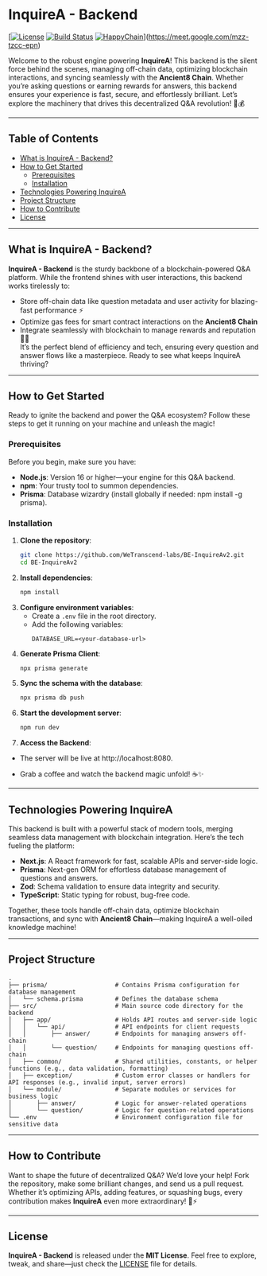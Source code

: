 
# InquireA - Backend
[[![License](https://img.shields.io/badge/License-MIT-blue.svg)](https://opensource.org/licenses/MIT) [![Build Status](https://img.shields.io/badge/Build-Passing-brightgreen.svg)](https://github.com/WeTranscend-labs/FE-Realm-of-Cards/releases) [![HappyChain](https://img.shields.io/badge/Blockchain-Ancient8-green.svg)](https://happy-testnet-sepolia.hub.caldera.xyz/)](https://meet.google.com/mzz-tzcc-epn)

  

Welcome to the robust engine powering **InquireA**! This backend is the silent force behind the scenes, managing off-chain data, optimizing blockchain interactions, and syncing seamlessly with the **Ancient8 Chain**. Whether you’re asking questions or earning rewards for answers, this backend ensures your experience is fast, secure, and effortlessly brilliant. Let’s explore the machinery that drives this decentralized Q&A revolution! 🧠💰

----------

## Table of Contents

-   [What is InquireA - Backend?](#what-is-inquirea---backend)
-   [How to Get Started](#how-to-get-started)
    -   [Prerequisites](#prerequisites)
    -   [Installation](#installation)
-   [Technologies Powering InquireA](#technologies-powering-inquirea)
-   [Project Structure](#project-structure)
-   [How to Contribute](#how-to-contribute)
-   [License](#license)

  

----------


## What is InquireA - Backend?

**InquireA - Backend** is the sturdy backbone of a blockchain-powered Q&A platform. While the frontend shines with user interactions, this backend works tirelessly to:

-   Store off-chain data like question metadata and user activity for blazing-fast performance ⚡
-   Optimize gas fees for smart contract interactions on the **Ancient8 Chain**
-   Integrate seamlessly with blockchain to manage rewards and reputation 🧙‍♂️  
    It’s the perfect blend of efficiency and tech, ensuring every question and answer flows like a masterpiece. Ready to see what keeps InquireA thriving?

----------

## How to Get Started

Ready to ignite the backend and power the Q&A ecosystem? Follow these steps to get it running on your machine and unleash the magic!

### Prerequisites

Before you begin, make sure you have:

-   **Node.js**: Version 16 or higher—your engine for this Q&A backend.
-   **npm**: Your trusty tool to summon dependencies.
-   **Prisma**: Database wizardry (install globally if needed: npm install -g prisma).

### Installation

1. **Clone the repository**:
   ```bash
   git clone https://github.com/WeTranscend-labs/BE-InquireAv2.git
   cd BE-InquireAv2
   ```
2. **Install dependencies**:
   ```bash
   npm install
   ```
3. **Configure environment variables**:
   - Create a `.env` file in the root directory.
   - Add the following variables:
     ```env
     DATABASE_URL=<your-database-url>
     ```
4. **Generate Prisma Client**:
   ```bash
   npx prisma generate
   ```
5. **Sync the schema with the database**:
   ```bash
   npx prisma db push
   ```   
6.  **Start the development server**:  
	   ```bash
	   npm run dev
	```
7. **Access the Backend**:
-  The server will be live at http://localhost:8080.
  
-   Grab a coffee and watch the backend magic unfold! ☕✨

----------


## Technologies Powering InquireA

This backend is built with a powerful stack of modern tools, merging seamless data management with blockchain integration. Here’s the tech fueling the platform:

-   **Next.js**: A React framework for fast, scalable APIs and server-side logic.
-   **Prisma**: Next-gen ORM for effortless database management of questions and answers.
-   **Zod**: Schema validation to ensure data integrity and security.
-   **TypeScript**: Static typing for robust, bug-free code.

Together, these tools handle off-chain data, optimize blockchain transactions, and sync with **Ancient8 Chain**—making InquireA a well-oiled knowledge machine!

----------

## Project Structure

```
.
├── prisma/                   # Contains Prisma configuration for database management
│   └── schema.prisma         # Defines the database schema 
├── src/                      # Main source code directory for the backend
│   ├── app/                  # Holds API routes and server-side logic
│   │   └── api/              # API endpoints for client requests
│   │       ├── answer/       # Endpoints for managing answers off-chain
│   │       └── question/     # Endpoints for managing questions off-chain
│   ├── common/               # Shared utilities, constants, or helper functions (e.g., data validation, formatting)
│   ├── exception/            # Custom error classes or handlers for API responses (e.g., invalid input, server errors)
│   └── module/               # Separate modules or services for business logic
│       ├── answer/           # Logic for answer-related operations 
│       └── question/         # Logic for question-related operations 
└── .env                      # Environment configuration file for sensitive data 
```
----------

## How to Contribute

Want to shape the future of decentralized Q&A? We’d love your help! Fork the repository, make some brilliant changes, and send us a pull request. Whether it’s optimizing APIs, adding features, or squashing bugs, every contribution makes **InquireA** even more extraordinary! 🧠⚡

----------

## License 

**InquireA - Backend** is released under the **MIT License**. Feel free to explore, tweak, and share—just check the [LICENSE](./LICENSE) file for details.

